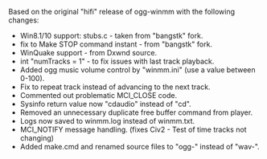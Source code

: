 Based on the original "hifi" release of ogg-winmm with the following changes:

- Win8.1/10 support: stubs.c - taken from "bangstk" fork.
- fix to Make STOP command instant - from "bangstk" fork.
- WinQuake support - from Dxwnd source.
- int "numTracks = 1" - to fix issues with last track playback.
- Added ogg music volume control by "winmm.ini" (use a value between 0-100).
- Fix to repeat track instead of advancing to the next track.
- Commented out problematic MCI_CLOSE code.
- Sysinfo return value now "cdaudio" instead of "cd".
- Removed an unnecessary duplicate free buffer command from player.
- Logs now saved to winmm.log instead of winmm.txt.
- MCI_NOTIFY message handling. (fixes Civ2 - Test of time tracks not changing)
- Added make.cmd and renamed source files to "ogg-" instead of "wav-".
